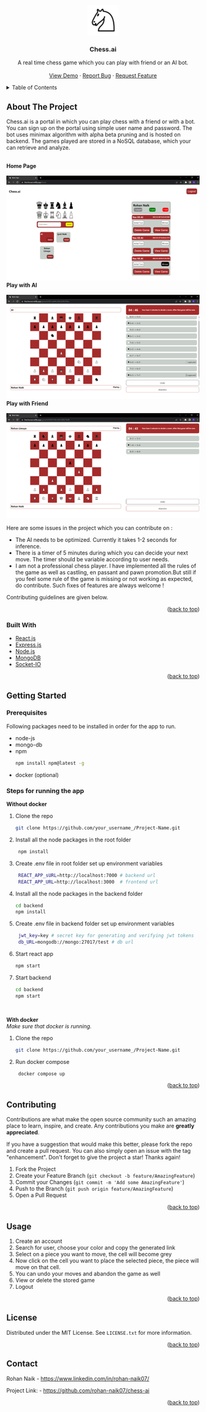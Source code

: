 <div id="top"></div>
<!--
*** Thanks for checking out the Best-README-Template. If you have a suggestion
*** that would make this better, please fork the repo and create a pull request
*** or simply open an issue with the tag "enhancement".
*** Don't forget to give the project a star!
*** Thanks again! Now go create something AMAZING! :D
-->



<!-- PROJECT SHIELDS -->
<!--
*** I'm using markdown "reference style" links for readability.
*** Reference links are enclosed in brackets [ ] instead of parentheses ( ).
*** See the bottom of this document for the declaration of the reference variables
*** for contributors-url, forks-url, etc. This is an optional, concise syntax you may use.
*** https://www.markdownguide.org/basic-syntax/#reference-style-links
-->

<br />
<div align="center">
  <a href="#">
    <img src="public/Chess_nlt60.png" alt="Logo" width="80" height="80">
  </a>

  <h3 align="center">Chess.ai</h3>

  <p align="center">
     A real time chess game which you can play with friend or an AI bot.
    <br />
    <br />
    <a href="https://thechessai.netlify.app">View Demo</a>
    ·
    <a href="https://github.com/rohan-naik07/chess-ai/issues">Report Bug</a>
    ·
    <a href="https://github.com/rohan-naik07/chess-ai/issues">Request Feature</a>
  </p>
</div>

<!-- TABLE OF CONTENTS -->
<details>
  <summary>Table of Contents</summary>
  <ol>
    <li>
      <a href="#about-the-project">About The Project</a>
      <ul>
        <li><a href="#built-with">Built With</a></li>
      </ul>
    </li>
    <li>
      <a href="#getting-started">Getting Started</a>
      <ul>
        <li><a href="#prerequisites">Prerequisites</a></li>
        <li><a href="#steps-for-running-the-app">Steps for running the app</a></li>
      </ul>
    </li>
    <li><a href="#usage">Usage</a></li>
    <li><a href="#contributing">Contributing</a></li>
    <li><a href="#license">License</a></li>
    <li><a href="#contact">Contact</a></li>
  </ol>
</details>

<!-- ABOUT THE PROJECT -->
## About The Project

Chess.ai is a portal in which you can play chess with a friend or with a bot. You can sign up on the portal using simple user name and password. The bot uses minimax algorithm with alpha beta pruning and is hosted on backend. The games played are stored in a NoSQL database, which your can retrieve and analyze. 

<br/>
<strong>Home Page</strong>
<br/>
<br/>
<img src="screenshots/sc1.png"/>
<br/>
<strong>Play with AI</strong>
<br/>
<br/>
<img src="screenshots/sc2.png" />
<br/>
<strong>Play with Friend</strong>
<br/>
<br/>
<img src="screenshots/sc3.png" />
<br/>

Here are some issues in the project which you can contribute on :
* The AI needs to be optimized. Currently it takes 1-2 seconds for inference.
* There is a timer of 5 minutes during which you can decide your next move. The timer should be variable according to user needs.
* I am not a professional chess player. I have implemented all the rules of the game as well as castling, en passant and pawn promotion.But still if you feel some rule of the game is missing or not working as expected, do contribute. Such fixes of features are always welcome !

Contributing guidelines are given below.

<p align="right">(<a href="#top">back to top</a>)</p>

### Built With

* [React.js](https://reactjs.org/)
* [Express.js](https://expressjs.com/)
* [Node.js](https://nodejs.org)
* [MongoDB](https://www.mongodb.com/)
* [Socket-IO](https://socket.io/)

<p align="right">(<a href="#top">back to top</a>)</p>

## Getting Started

### Prerequisites

Following packages need to be installed in order for the app to run.
* node-js
* mongo-db
* npm
  ```sh
  npm install npm@latest -g
  ```
* docker (optional)

### Steps for running the app

<strong>Without docker</strong>

1. Clone the repo
   ```sh
   git clone https://github.com/your_username_/Project-Name.git
   ```
2. Install all the node packages in the root folder
   ```sh
    npm install
   ```
3. Create .env file in root folder set up environment variables 
   ```sh
    REACT_APP_sURL=http://localhost:7000 # backend url
    REACT_APP_URL=http://localhost:3000  # frontend url
   ```
4. Install all the node packages in the backend folder
   ```sh
   cd backend
   npm install
   ```
5. Create .env file in backend folder set up environment variables 
   ```sh
    jwt_key=key # secret key for generating and verifying jwt tokens
    db_URL=mongodb://mongo:27017/test # db url
   ```
6. Start react app
    ```sh
    npm start
    ```
7. Start backend
    ```sh
    cd backend
    npm start
    ```
<br/>

<strong>With docker</strong>
<br/>
_Make sure that docker is running._
<br/>

1. Clone the repo
   ```sh
   git clone https://github.com/your_username_/Project-Name.git
   ```
2. Run docker compose
   ```sh
    docker compose up
   ```
   
<p align="right">(<a href="#top">back to top</a>)</p>

<!-- CONTRIBUTING -->
## Contributing

Contributions are what make the open source community such an amazing place to learn, inspire, and create. Any contributions you make are **greatly appreciated**.

If you have a suggestion that would make this better, please fork the repo and create a pull request. You can also simply open an issue with the tag "enhancement".
Don't forget to give the project a star! Thanks again!

1. Fork the Project
2. Create your Feature Branch (`git checkout -b feature/AmazingFeature`)
3. Commit your Changes (`git commit -m 'Add some AmazingFeature'`)
4. Push to the Branch (`git push origin feature/AmazingFeature`)
5. Open a Pull Request

<p align="right">(<a href="#top">back to top</a>)</p>

<!-- USAGE EXAMPLES -->
## Usage

1. Create an account 
2. Search for user, choose your color and copy the generated link
3. Select on a piece you want to move, the cell will become grey
4. Now click on the cell you want to place the selected piece, the piece will move on that cell.
5. You can undo your moves and abandon the game as well
6. View or delete the stored game
7. Logout

<p align="right">(<a href="#top">back to top</a>)</p>

<!-- LICENSE -->
## License

Distributed under the MIT License. See `LICENSE.txt` for more information.

<p align="right">(<a href="#top">back to top</a>)</p>

<!-- CONTACT -->
## Contact

Rohan Naik  - https://www.linkedin.com/in/rohan-naik07/

Project Link: - https://github.com/rohan-naik07/chess-ai

<p align="right">(<a href="#top">back to top</a>)</p>

